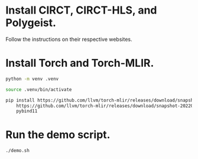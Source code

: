 # Install CIRCT, CIRCT-HLS, and Polygeist.

Follow the instructions on their respective websites.

# Install Torch and Torch-MLIR.

```sh
python -m venv .venv

source .venv/bin/activate

pip install https://github.com/llvm/torch-mlir/releases/download/snapshot-20220816.566/torch-1.13.0.dev20220816+cpu-cp38-cp38-linux_x86_64.whl \
    https://github.com/llvm/torch-mlir/releases/download/snapshot-20220816.566/torch_mlir-20220816.566-cp38-cp38-linux_x86_64.whl \
    pybind11

```

# Run the demo script.

```sh
./demo.sh
```
